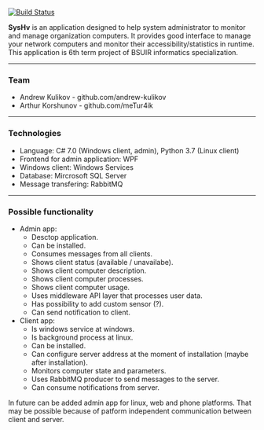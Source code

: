 [![Build Status](https://keksight.visualstudio.com/SysHv-react/_apis/build/status/SysHv-react-CI?branchName=develop)](https://keksight.visualstudio.com/SysHv-react/_build/latest?definitionId=1&branchName=develop)

**SysHv** is an application designed to help system administrator to monitor and manage organization computers. It provides good interface to manage your network computers and monitor their accessibility/statistics in runtime. This application is 6th term project of BSUIR informatics specialization. 

---
### Team
* Andrew Kulikov - github.com/andrew-kulikov
* Arthur Korshunov - github.com/meTur4ik
---
### Technologies
* Language: C# 7.0 (Windows client, admin), Python 3.7 (Linux client)
* Frontend for admin application: WPF
* Windows client: Windows Services
* Database: Mircrosoft SQL Server
* Message transfering: RabbitMQ
---
### Possible functionality
 * Admin app:
    * Desctop application.
    * Can be installed.
    * Consumes messages from all clients.
    * Shows client status (available / unavailabe).
    * Shows client computer description.
    * Shows client computer processes.
    * Shows client computer usage.
    * Uses middleware API layer that processes user data.
    * Has possibility to add custom sensor (?).
    * Can send notification to client.
* Client app:
    * Is windows service at windows.
    * Is background process at linux.
    * Can be installed.
    * Can configure server address at the moment of installation (maybe after installation).
    * Monitors computer state and parameters.
    * Uses RabbitMQ producer to send messages to the server.
    * Can consume notifications from server.

In future can be added admin app for linux, web and phone platforms. That may be possible because of patform independent communication between client and server.
